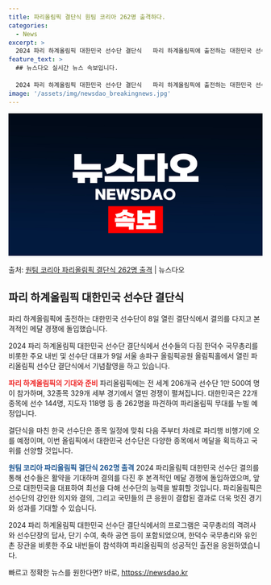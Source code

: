 ```yaml
---
title: 파리올림픽 결단식 원팀 코리아 262명 출격하다.
categories:
  - News
excerpt: >
  2024 파리 하계올림픽 대한민국 선수단 결단식   파리 하계올림픽에 출전하는 대한민국 선수단이 8일 열린 …
feature_text: >
  ## 뉴스다오 실시간 뉴스 속보입니다.

  2024 파리 하계올림픽 대한민국 선수단 결단식   파리 하계올림픽에 출전하는 대한민국 선수단이 8일 열린 …
image: '/assets/img/newsdao_breakingnews.jpg'
---
```


![뉴스다오 속보](/assets/img/newsdao_breakingnews.jpg)

<p>출처: <a href="httpss://newsdao.kr/4703" rel="dofollow">원팀 코리아 파리올림픽 결단식 262명 출격</a> | 뉴스다오</p>

<h2 data-ke-size="size26">파리 하계올림픽 대한민국 선수단 결단식</h2>
파리 하계올림픽에 출전하는 대한민국 선수단이 8일 열린 결단식에서 결의를 다지고 본격적인 메달 경쟁에 돌입했습니다.

2024 파리 하계올림픽 대한민국 선수단 결단식에서 선수들의 다짐
한덕수 국무총리를 비롯한 주요 내빈 및 선수단 대표가 9일 서울 송파구 올림픽공원 올림픽홀에서 열린 파리올림픽 선수단 결단식에서 기념촬영을 하고 있습니다.

<b><span style="color: #ee2323;">파리 하계올림픽의 기대와 준비</span></b>
파리올림픽에는 전 세계 206개국 선수단 1만 500여 명이 참가하며, 32종목 329개 세부 경기에서 열띤 경쟁이 펼쳐집니다. 대한민국은 22개 종목에 선수 144명, 지도자 118명 등 총 262명을 파견하여 파리올림픽 무대를 누빌 예정입니다.

결단식을 마친 한국 선수단은 종목 일정에 맞춰 다음 주부터 차례로 파리행 비행기에 오를 예정이며, 이번 올림픽에서 대한민국 선수단은 다양한 종목에서 메달을 획득하고 국위를 선양할 것입니다.

<b><span style="color: #1a5490;">원팀 코리아 파리올림픽 결단식 262명 출격</span></b>
2024 파리올림픽 대한민국 선수단 결의를 통해 선수들은 활약을 기대하며 결의를 다진 후 본격적인 메달 경쟁에 돌입하였으며, 앞으로 대한민국을 대표하여 최선을 다해 선수단의 능력을 발휘할 것입니다.
파리올림픽은 선수단의 강인한 의지와 결의, 그리고 국민들의 큰 응원이 결합된 결과로 더욱 멋진 경기와 성과를 기대할 수 있습니다.

2024 파리 하계올림픽 대한민국 선수단 결단식에서의 프로그램은 국무총리의 격려사와 선수단장의 답사, 단기 수여, 축하 공연 등이 포함되었으며, 한덕수 국무총리와 유인촌 장관을 비롯한 주요 내빈들이 참석하여 파리올림픽의 성공적인 출전을 응원하였습니다. 

빠르고 정확한 뉴스를 원한다면? 바로, <a href="httpss://newsdao.kr" rel="dofollow">httpss://newsdao.kr</a>


